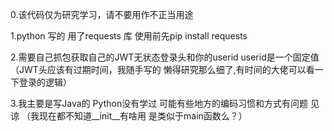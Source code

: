 0.该代码仅为研究学习，请不要用作不正当用途

1.python 写的  用了requests 库   使用前先pip install requests

2.需要自己抓包获取自己的JWT无状态登录头和你的userid
  userid是一个固定值
  （JWT头应该有过期时间，我随手写的  懒得研究那么细了,有时间的大佬可以看一下登录的逻辑）
  
3.我主要是写Java的 Python没有学过  可能有些地方的编码习惯和方式有问题 见谅 （我现在都不知道__init__有啥用 是类似于main函数么？）

